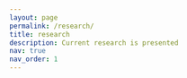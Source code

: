 ```yaml
---
layout: page
permalink: /research/
title: research
description: Current research is presented
nav: true
nav_order: 1
---
```



